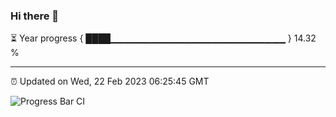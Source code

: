 ### Hi there 👋

⏳ Year progress { ████▁▁▁▁▁▁▁▁▁▁▁▁▁▁▁▁▁▁▁▁▁▁▁▁▁▁ } 14.32 %

---

⏰ Updated on Wed, 22 Feb 2023 06:25:45 GMT

![Progress Bar CI](https://github.com/ZhaoGui/ZhaoGui/workflows/Progress%20Bar%20CI/badge.svg)
